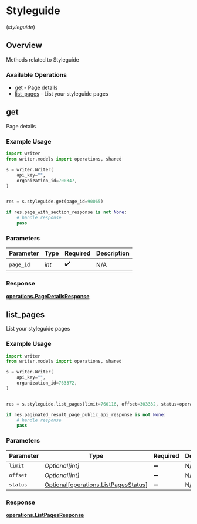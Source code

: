 # Styleguide
(*styleguide*)

## Overview

Methods related to Styleguide

### Available Operations

* [get](#get) - Page details
* [list_pages](#list_pages) - List your styleguide pages

## get

Page details

### Example Usage

```python
import writer
from writer.models import operations, shared

s = writer.Writer(
    api_key="",
    organization_id=700347,
)


res = s.styleguide.get(page_id=90065)

if res.page_with_section_response is not None:
    # handle response
    pass
```

### Parameters

| Parameter          | Type               | Required           | Description        |
| ------------------ | ------------------ | ------------------ | ------------------ |
| `page_id`          | *int*              | :heavy_check_mark: | N/A                |


### Response

**[operations.PageDetailsResponse](../../models/operations/pagedetailsresponse.md)**


## list_pages

List your styleguide pages

### Example Usage

```python
import writer
from writer.models import operations, shared

s = writer.Writer(
    api_key="",
    organization_id=763372,
)


res = s.styleguide.list_pages(limit=760116, offset=303332, status=operations.ListPagesStatus.LIVE)

if res.paginated_result_page_public_api_response is not None:
    # handle response
    pass
```

### Parameters

| Parameter                                                                          | Type                                                                               | Required                                                                           | Description                                                                        |
| ---------------------------------------------------------------------------------- | ---------------------------------------------------------------------------------- | ---------------------------------------------------------------------------------- | ---------------------------------------------------------------------------------- |
| `limit`                                                                            | *Optional[int]*                                                                    | :heavy_minus_sign:                                                                 | N/A                                                                                |
| `offset`                                                                           | *Optional[int]*                                                                    | :heavy_minus_sign:                                                                 | N/A                                                                                |
| `status`                                                                           | [Optional[operations.ListPagesStatus]](../../models/operations/listpagesstatus.md) | :heavy_minus_sign:                                                                 | N/A                                                                                |


### Response

**[operations.ListPagesResponse](../../models/operations/listpagesresponse.md)**


